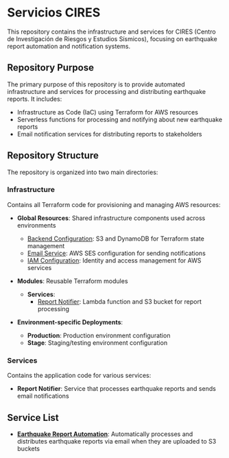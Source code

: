 # Servicios CIRES

This repository contains the infrastructure and services for CIRES (Centro de Investigación de Riesgos y Estudios Sísmicos), focusing on earthquake report automation and notification systems.

## Repository Purpose

The primary purpose of this repository is to provide automated infrastructure and services for processing and distributing earthquake reports. It includes:

- Infrastructure as Code (IaC) using Terraform for AWS resources
- Serverless functions for processing and notifying about new earthquake reports
- Email notification services for distributing reports to stakeholders

## Repository Structure

The repository is organized into two main directories:

### Infrastructure

Contains all Terraform code for provisioning and managing AWS resources:

- **Global Resources**: Shared infrastructure components used across environments
  - [Backend Configuration](infrastructure/global/backend/README.md): S3 and DynamoDB for Terraform state management
  - [Email Service](infrastructure/global/email/README.md): AWS SES configuration for sending notifications
  - [IAM Configuration](infrastructure/global/iam/README.md): Identity and access management for AWS services


- **Modules**: Reusable Terraform modules
  - **Services**:
    - [Report Notifier](infrastructure/modules/services/report-notifier/README.md): Lambda function and S3 bucket for report processing


- **Environment-specific Deployments**:
  - **Production**: Production environment configuration
  - **Stage**: Staging/testing environment configuration

### Services

Contains the application code for various services:

- **Report Notifier**: Service that processes earthquake reports and sends email notifications

## Service List

- **[Earthquake Report Automation](services/report-notifier/README.md)**: Automatically processes and distributes earthquake reports via email when they are uploaded to S3 buckets
